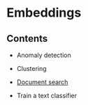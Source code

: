 # Embeddings

## Contents

- Anomaly detection

- Clustering

- [Document search](document-search)

- Train a text classifier
